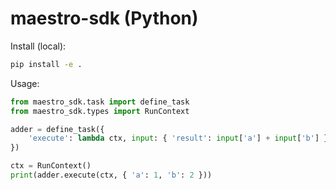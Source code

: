 # maestro-sdk (Python)

Install (local):
```bash
pip install -e .
```

Usage:

```python
from maestro_sdk.task import define_task
from maestro_sdk.types import RunContext

adder = define_task({
    'execute': lambda ctx, input: { 'result': input['a'] + input['b'] }
})

ctx = RunContext()
print(adder.execute(ctx, { 'a': 1, 'b': 2 }))
```
